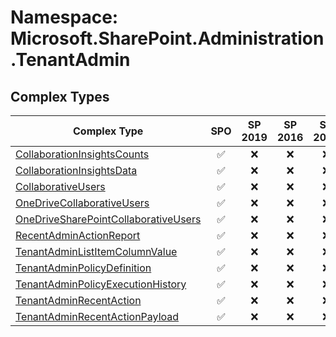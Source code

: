 # Namespace: Microsoft.SharePoint.Administration.TenantAdmin

## Complex Types

Complex Type | SPO | SP 2019 | SP 2016 | SP 2013
----------|:---:|:-------:|:-------:|:-------:
[CollaborationInsightsCounts](./ComplexTypes/CollaborationInsightsCounts.md) | ✅ | ❌ | ❌ | ❌
[CollaborationInsightsData](./ComplexTypes/CollaborationInsightsData.md) | ✅ | ❌ | ❌ | ❌
[CollaborativeUsers](./ComplexTypes/CollaborativeUsers.md) | ✅ | ❌ | ❌ | ❌
[OneDriveCollaborativeUsers](./ComplexTypes/OneDriveCollaborativeUsers.md) | ✅ | ❌ | ❌ | ❌
[OneDriveSharePointCollaborativeUsers](./ComplexTypes/OneDriveSharePointCollaborativeUsers.md) | ✅ | ❌ | ❌ | ❌
[RecentAdminActionReport](./ComplexTypes/RecentAdminActionReport.md) | ✅ | ❌ | ❌ | ❌
[TenantAdminListItemColumnValue](./ComplexTypes/TenantAdminListItemColumnValue.md) | ✅ | ❌ | ❌ | ❌
[TenantAdminPolicyDefinition](./ComplexTypes/TenantAdminPolicyDefinition.md) | ✅ | ❌ | ❌ | ❌
[TenantAdminPolicyExecutionHistory](./ComplexTypes/TenantAdminPolicyExecutionHistory.md) | ✅ | ❌ | ❌ | ❌
[TenantAdminRecentAction](./ComplexTypes/TenantAdminRecentAction.md) | ✅ | ❌ | ❌ | ❌
[TenantAdminRecentActionPayload](./ComplexTypes/TenantAdminRecentActionPayload.md) | ✅ | ❌ | ❌ | ❌